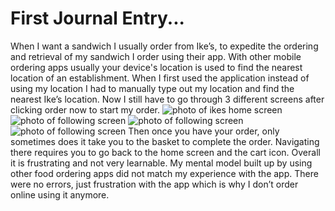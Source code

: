 # First Journal Entry...
When I want a sandwich I usually order from Ike’s, to expedite the ordering and retrieval of my sandwich I order using their app. With other mobile ordering apps usually your device's location is used to find the nearest location of an establishment. When I first used the application instead of using my location I had to manually type out my location and find the nearest Ike’s location. Now I still have to go through 3 different screens after clicking order now to start my order.
![photo of ikes home screen](/assets/Screenshot_20231013_121559_Ike'sRewards.jpg)
![photo of following screen](/assets/Screenshot_20231013_121649_Ike'sRewards.jpg)
![photo of following screen](/assets/Screenshot_20231013_121643_Ike'sRewards.jpg)
![photo of following screen](/assets/Screenshot_20231013_121656_Ike'sRewards.jpg)
Then once you have your order, only sometimes does it take you to the basket to complete the order. Navigating there requires you to go back to the home screen and the cart icon. Overall it is frustrating and not very learnable. My mental model built up by using other food ordering apps did not match my experience with the app. There were no errors, just frustration with the app which is why I don’t order online using it anymore. 
